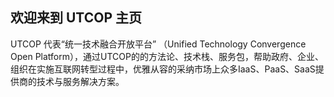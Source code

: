 ## 欢迎来到 UTCOP 主页

UTCOP 代表“统一技术融合开放平台” （Unified Technology Convergence Open Platform），通过UTCOP的的方法论、技术栈、服务包，帮助政府、企业、组织在实施互联网转型过程中，优雅从容的采纳市场上众多IaaS、PaaS、SaaS提供商的技术与服务解决方案。
